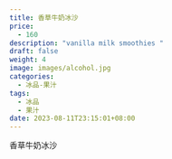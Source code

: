 ```yaml
---
title: 香草牛奶冰沙
price:
  - 160
description: "vanilla milk smoothies "
draft: false
weight: 4
image: images/alcohol.jpg
categories:
  - 冰品-果汁
tags:
  - 冰品
  - 果汁
date: 2023-08-11T23:15:01+08:00
---
```


 香草牛奶冰沙
